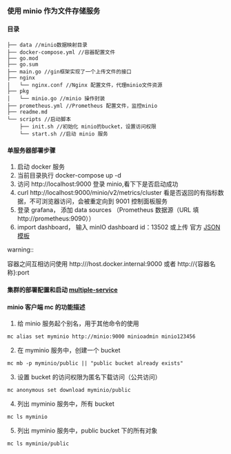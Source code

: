 ### 使用 minio 作为文件存储服务

#### 目录

```dir
├── data //minio数据映射目录
├── docker-compose.yml //容器配置文件
├── go.mod
├── go.sum
├── main.go //gin框架实现了一个上传文件的接口
├── nginx
│   └── nginx.conf //Nginx 配置文件，代理minio文件资源
├── pkg
│   └── minio.go //minio 操作封装
├── prometheus.yml //Prometheus 配置文件，监控minio
├── readme.md
└── scripts //启动脚本
    ├── init.sh //初始化 minio的bucket，设置访问权限
    └── start.sh //启动 minio 服务
```

#### 单服务器部署步骤

1. 启动 docker 服务
2. 当前目录执行 docker-compose up -d
3. 访问 http://localhost:9000 登录 minio,看下下是否启动成功
4. curl http://localhost:9000/minio/v2/metrics/cluster 看是否返回的有指标数据，不可浏览器访问，会被重定向到 9001 控制面板服务
5. 登录 grafana， 添加 data sources （Prometheus 数据源（URL 填 http://prometheus:9090））
6. import dashboard， 输入 minIO dashboard id：13502 或上传 官方 [JSON 模板](https://github.com/minio/minio/blob/master/docs/metrics/prometheus/grafana/minio-dashboard.json)

warning::

容器之间互相访问使用 http:///host.docker.internal:9000 或者 http://{容器名称}:port

#### 集群的部署配置和启动 [multiple-service](./multiple-service/)

#### minio 客户端 mc 的功能描述

1. 给 minio 服务起个别名，用于其他命令的使用

```shell
mc alias set myminio http://minio:9000 minioadmin minio123456
```

2. 在 myminio 服务中，创建一个 bucket

```shell
mc mb -p myminio/public || "public bucket already exists"
```

3. 设置 bucket 的访问权限为匿名下载访问（公共访问）

```shell
mc anonymous set download myminio/public
```

4. 列出 myminio 服务中，所有 bucket

```shell
mc ls myminio
```

5. 列出 myminio 服务中，public bucket 下的所有对象

```shell
mc ls myminio/public
```
